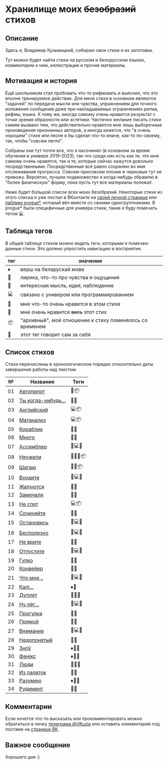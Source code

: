 # Хранилище моих ~~безобразий~~ стихов

## Описание

Здесь я, Владимир Кузьмицкий, собираю свои стихи и их заготовки.

Тут можно будет найти стихи на русском и белорусском языках, комментарии к ним, иллюстрации и прочие материалы.

## Мотивация и история

Ещё школьником стал пробовать что-то рифмовать и выяснил, что это вполне тренируемое действие. Для меня стихи в основном являются "задачей" по передаче мысли или чувства, упражнением для точного изложения сообщения даже при накладываемых ограничениях ритма, рифмы, языка. К тому же, иногда самому очень нравится результат с точки зрения образности или эстетики. Частично желание писать стихи самим вызвано тем, что действительно нравятся мне лишь выборочные произведения признанных авторов, а иногда кажется, что "в очень хорошем" стихе или песне я бы сделал что-то иначе, как-то по-своему, так, чтобы "совсем легло".  

Собраны они тут почти все, что я насочинял (в основном за время обучения в универе 2019-2023), так что среди них есть как те, что мне самому очень нравятся, так и те, которые сейчас кажутся довольно посредственными. Посредственные всё равно сохраняю во имя отслеживания прогресса. Совсем-присовсем плохие и черновые тут не привожу. Вероятно, лучшее подмножество я когда-нибудь обрамлю в "более физическую" форму, пока пусть тут все материалы полежат.

Ниже будет большой список всех моих безобразий. Некоторые стихи из этого списка я уже постил в ВКонтакте на [своей личной странице](https://vk.com/vkuzia) или [паблике progue*](https://vk.com/pointer_progue), который вёл вместе со своими одногруппниками. В progue* были специфичные для универа стихи, такие я буду помечать тегом 💻.

## Таблица тегов

В общей таблице стихов можно видеть теги, которыми я помечаю данные стихи. Это должно упростить навигацию и восприятие.

|тег|значение|
|--|--|
|♦️|верш на беларускай мове|
|🎵|лирика, что-то про чувства и ощущения|
|💭|интересная мысль, идея, наблюдение|
|💻|связано с универом или программированием|
|🥈|мне что-то очень нравится в этом стихе|
|🥇|мне очень нравится ~~весь~~ этот стих|
|📦|"архивный", моё отношение к стиху поменялось со временем|
|🤡|этот тег говорит сам за себя|

## Список стихов

Стихи перечислены в хронологическом порядке относительно даты завершения работы над текстом.

| № | Название | Теги |
|--------|--------|--------|
| 01 | [Автопилот](poems/01.Автопилот) | 🎵📦 |
| 02 | [Ты когда-нибудь...](poems/02.Ты_когда-нибудь) | 🎵🥇 |
| 03 | [Английский](poems/03.Английский) | 💻📦 |
| 04 | [Матанализ](poems/04.Матанализ) | 💻📦 | 
| 05 | [Кораблик](poems/05.Кораблик) | 🎵🥈 |
| 06 | [Много](poems/06.Много) | 🎵🥇 |
| 07 | [Ассемблер](poems/07.Ассемблер) | 🎵💻🥈 |
| 08 | [Неужели](poems/08.Неужели) | 🎵💭🥈📦 |
| 09 | [Шагаю](poems/09.Шагаю) | 🎵🥈📦 |
| 10 | [Входите](poems/10.Входите) | 🎵💻🥈 |
| 11 | [Жалуются](poems/11.Жалуются) | 💭🥈 |
| 12 | [Замечали](poems/12.Замечали) | 🎵💭 |
| 13 | [Не спят](poems/13.Не_спят) | 💻📦 |
| 14 | [Сочиняйте](poems/14.Сочиняйте) | 💭🥇 |
| 15 | [Остановись](poems/15.Остановись) | 💭💻🥈 |
| 16 | [Бесполезно](poems/16.Бесполезно) | 🤡💻🥈 |
| 17 | [Не врите](poems/17.Не_врите) | 💭🥈 |
| 18 | [Отпустите](poems/18.Отпустите) | 🎵💻🥈 |
| 19 | [Гулко](poems/19.Гулко) | 🎵🥈 |
| 20 | [Конвейер](poems/20.Конвейер) | 💭🥇 |
| 21 | [Что мне...](poems/21.Что_мне) | 🎵💻🥈 |
| 22 | [Калі...](poems/22.Калі) | ♦️💭 |
| 23 | [Дуплет](poems/23.Дуплет) | 🎵💭🥈 |
| 24 | [Ну лёг...](poems/24.Ну_лёг) | 🎵💻🥈 |
| 25 | [Прогулка](poems/25.Прогулка) | 💭🥇 |
| 26 | [Прямой](poems/26.Прямой) | 🎵🥈 |
| 27 | [Внимание](poems/27.Внимание) | 💭💻🥇 |
| 28 | [Недопонятый](poems/28.Недопонятый) | 🎵🥇 |
| 29 | [Зноў](poems/29.Зноў) | ♦️🎵🥇 |
| 30 | [Фенікс](poems/30.Фенікс) | ♦️🎵🥇 |
| 31 | [Люди](poems/31.Люди) | 🎵💭🥈 |
| 32 | [Из палаток](poems/32.Из_палаток) | 🎵🥈 |
| 33 | [Разумею](poems/33.Разумею) | ♦️🎵🥈 |
| 34 | [Рудимент](poems/34.Рудимент) | 💭🥈 |

## Комментарии

Если хочется что-то высказать или прокомментировать можно обратиться в личку [телеграма @VKuzia](https://t.me/VKuzia) или оставить комментарий под постами на [странице ВК](https://vk.com/vkuzia).

## Важное сообщение

Хорошего дня :)
